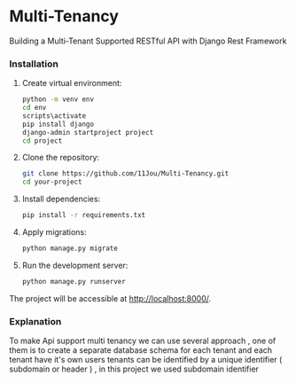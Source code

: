 # Multi-Tenancy
Building a Multi-Tenant Supported RESTful API with Django Rest Framework

### Installation
1. Create virtual environment:

   ```bash
   python -m venv env
   cd env
   scripts\activate
   pip install django
   django-admin startproject project
   cd project

2. Clone the repository:

    ```bash
    git clone https://github.com/11Jou/Multi-Tenancy.git
    cd your-project
    ```

3. Install dependencies:

    ```bash
    pip install -r requirements.txt
    ```

4. Apply migrations:

    ```bash
    python manage.py migrate
    ```

5. Run the development server:

    ```bash
    python manage.py runserver
    ```

The project will be accessible at [http://localhost:8000/](http://localhost:8000/).

### Explanation
To make Api support multi tenancy we can use several approach , one of them is to create a separate database schema for each tenant and each tenant have it's own users
tenants can be identified by a unique identifier ( subdomain or header ) , in this project we used subdomain identifier
